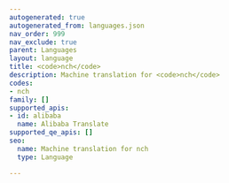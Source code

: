 ```yaml
---
autogenerated: true
autogenerated_from: languages.json
nav_order: 999
nav_exclude: true
parent: Languages
layout: language
title: <code>nch</code>
description: Machine translation for <code>nch</code>
codes:
- nch
family: []
supported_apis:
- id: alibaba
  name: Alibaba Translate
supported_qe_apis: []
seo:
  name: Machine translation for nch
  type: Language

---
```


